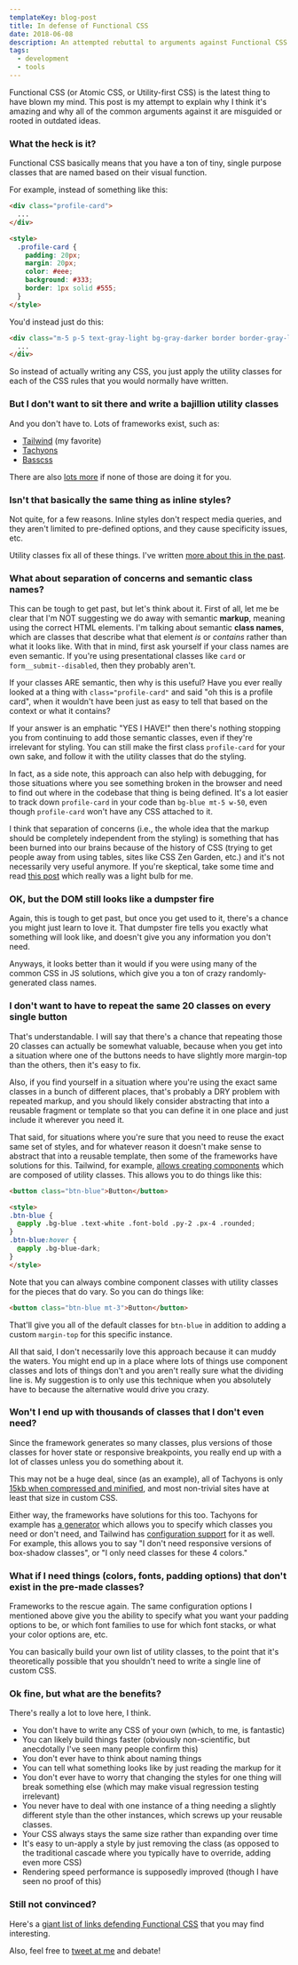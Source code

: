```yaml
---
templateKey: blog-post
title: In defense of Functional CSS
date: 2018-06-08
description: An attempted rebuttal to arguments against Functional CSS
tags:
  - development
  - tools
---
```


Functional CSS (or Atomic CSS, or Utility-first CSS) is the latest thing to have blown my mind. This post is my attempt to explain why I think it's amazing and why all of the common arguments against it are misguided or rooted in outdated ideas.

### What the heck is it?

Functional CSS basically means that you have a ton of tiny, single purpose classes that are named based on their visual function.

For example, instead of something like this:

```html
<div class="profile-card">
  ...
</div>

<style>
  .profile-card {
    padding: 20px;
    margin: 20px;
    color: #eee;
    background: #333;
    border: 1px solid #555;
  }
</style>
```

You'd instead just do this:

```html
<div class="m-5 p-5 text-gray-light bg-gray-darker border border-gray-light">
  ...
</div>
```

So instead of actually writing any CSS, you just apply the utility classes for each of the CSS rules that you would normally have written.

### But I don't want to sit there and write a bajillion utility classes

And you don't have to. Lots of frameworks exist, such as:

* [Tailwind](https://tailwindcss.com/) (my favorite)
* [Tachyons](http://tachyons.io/)
* [Basscss](http://basscss.com/)

There are also [lots more](https://css-tricks.com/need-css-utility-library/) if none of those are doing it for you.

### Isn't that basically the same thing as inline styles?

Not quite, for a few reasons. Inline styles don't respect media queries, and they aren't limited to pre-defined options, and they cause specificity issues, etc.

Utility classes fix all of these things. I've written [more about this in the past](https://mikecr.it/ramblings/utility-classes-vs-inline-styles).

### What about separation of concerns and semantic class names?

This can be tough to get past, but let's think about it. First of all, let me be clear that I'm NOT suggesting we do away with semantic **markup**, meaning using the correct HTML elements. I'm talking about semantic **class names**, which are classes that describe what that element _is_ or _contains_ rather than what it looks like. With that in mind, first ask yourself if your class names are even semantic. If you're using presentational classes like `card` or `form__submit--disabled`, then they probably aren't.

If your classes ARE semantic, then why is this useful? Have you ever really looked at a thing with `class="profile-card"` and said "oh this is a profile card", when it wouldn't have been just as easy to tell that based on the context or what it contains?

If your answer is an emphatic "YES I HAVE!" then there's nothing stopping you from continuing to add those semantic classes, even if they're irrelevant for styling. You can still make the first class `profile-card` for your own sake, and follow it with the utility classes that do the styling.

In fact, as a side note, this approach can also help with debugging, for those situations where you see something broken in the browser and need to find out where in the codebase that thing is being defined. It's a lot easier to track down `profile-card` in your code than `bg-blue mt-5 w-50`, even though `profile-card` won't have any CSS attached to it.

I think that separation of concerns (i.e., the whole idea that the markup should be completely independent from the styling) is something that has been burned into our brains because of the history of CSS (trying to get people away from using tables, sites like CSS Zen Garden, etc.) and it's not necessarily very useful anymore. If you're skeptical, take some time and read [this post](https://adamwathan.me/css-utility-classes-and-separation-of-concerns/) which really was a light bulb for me.

### OK, but the DOM still looks like a dumpster fire

Again, this is tough to get past, but once you get used to it, there's a chance you might just learn to love it. That dumpster fire tells you exactly what something will look like, and doesn't give you any information you don't need.

Anyways, it looks better than it would if you were using many of the common CSS in JS solutions, which give you a ton of crazy randomly-generated class names.

### I don't want to have to repeat the same 20 classes on every single button

That's understandable. I will say that there's a chance that repeating those 20 classes can actually be somewhat valuable, because when you get into a situation where one of the buttons needs to have slightly more margin-top than the others, then it's easy to fix.

Also, if you find yourself in a situation where you're using the exact same classes in a bunch of different places, that's probably a DRY problem with repeated markup, and you should likely consider abstracting that into a reusable fragment or template so that you can define it in one place and just include it wherever you need it.

That said, for situations where you're sure that you need to reuse the exact same set of styles, and for whatever reason it doesn't make sense to abstract that into a reusable template, then some of the frameworks have solutions for this. Tailwind, for example, [allows creating components](https://tailwindcss.com/docs/extracting-components/) which are composed of utility classes. This allows you to do things like this:

```html
<button class="btn-blue">Button</button>

<style>
.btn-blue {
  @apply .bg-blue .text-white .font-bold .py-2 .px-4 .rounded;
}
.btn-blue:hover {
  @apply .bg-blue-dark;
}
</style>
```

Note that you can always combine component classes with utility classes for the pieces that do vary. So you can do things like:

```html
<button class="btn-blue mt-3">Button</button>
```

That'll give you all of the default classes for `btn-blue` in addition to adding a custom `margin-top` for this specific instance.

All that said, I don't necessarily love this approach because it can muddy the waters. You might end up in a place where lots of things use component classes and lots of things don't and you aren't really sure what the dividing line is. My suggestion is to only use this technique when you absolutely have to because the alternative would drive you crazy.

### Won't I end up with thousands of classes that I don't even need?

Since the framework generates so many classes, plus versions of those classes for hover state or responsive breakpoints, you really end up with a lot of classes unless you do something about it.

This may not be a huge deal, since (as an example), all of Tachyons is only [15kb when compressed and minified](https://medium.com/@philipardeljan/15kb-of-css-is-all-youll-ever-need-%EF%B8%8F-634da7258338), and most non-trivial sites have at least that size in custom CSS.

Either way, the frameworks have solutions for this too. Tachyons for example has [a generator](https://github.com/tachyons-css/generator) which allows you to specify which classes you need or don't need, and Tailwind has [configuration support](https://tailwindcss.com/docs/configuration) for it as well. For example, this allows you to say "I don't need responsive versions of box-shadow classes", or "I only need classes for these 4 colors."

### What if I need things (colors, fonts, padding options) that don't exist in the pre-made classes?

Frameworks to the rescue again. The same configuration options I mentioned above give you the ability to specify what you want your padding options to be, or which font families to use for which font stacks, or what your color options are, etc.

You can basically build your own list of utility classes, to the point that it's theoretically possible that you shouldn't need to write a single line of custom CSS.

### Ok fine, but what are the benefits?

There's really a lot to love here, I think.

* You don't have to write any CSS of your own (which, to me, is fantastic)
* You can likely build things faster (obviously non-scientific, but anecdotally I've seen many people confirm this)
* You don't ever have to think about naming things
* You can tell what something looks like by just reading the markup for it
* You don't ever have to worry that changing the styles for one thing will break something else (which may make visual regression testing irrelevant)
* You never have to deal with one instance of a thing needing a slightly different style than the other instances, which screws up your reusable classes.
* Your CSS always stays the same size rather than expanding over time
* It's easy to un-apply a style by just removing the class (as opposed to the traditional cascade where you typically have to override, adding even more CSS)
* Rendering speed performance is supposedly improved (though I have seen no proof of this)

### Still not convinced?

Here's a [giant list of links defending Functional CSS](https://johnpolacek.github.io/the-case-for-atomic-css/) that you may find interesting.

Also, feel free to [tweet at me](https://twitter.com/mcrittenden) and debate!
